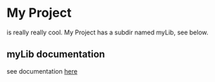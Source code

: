 # My Project
is really really cool. My Project has a subdir named myLib, see below.

## myLib documentation
see documentation [here](2sequence_test.md)
